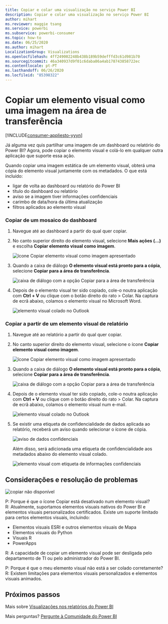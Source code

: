 ```yaml
---
title: Copiar e colar uma visualização no serviço Power BI
description: Copiar e colar uma visualização no serviço Power BI
author: mihart
ms.reviewer: maggie tsang
ms.service: powerbi
ms.subservice: powerbi-consumer
ms.topic: how-to
ms.date: 06/25/2020
ms.author: mihart
LocalizationGroup: Visualizations
ms.openlocfilehash: 4ff249002248b438b189b59defffd3c61d981b70
ms.sourcegitcommit: 46a340937d9f01c6daba86a4ab178743858722ec
ms.contentlocale: pt-PT
ms.lasthandoff: 06/26/2020
ms.locfileid: "85398322"
---
```

# <a name="copy-a-visual-as-an-image-to-your-clipboard"></a>Copiar um elemento visual como uma imagem na área de transferência

[!INCLUDE[consumer-appliesto-yyyn](../includes/consumer-appliesto-yyyn.md)]

Já alguma vez quis partilhar uma imagem de um dashboard ou relatório do Power BI? Agora, pode copiar o elemento visual e colá-lo em qualquer outra aplicação que suporte essa ação. 

Quando copiar uma imagem estática de um elemento visual, obterá uma cópia do elemento visual juntamente com os metadados. O que está incluído:
* ligar de volta ao dashboard ou relatório do Power BI
* título do dashboard ou relatório
* aviso se a imagem tiver informações confidenciais
* carimbo de data/hora da última atualização
* filtros aplicados ao elemento visual

### <a name="copy-from-a-dashboard-tile"></a>Copiar de um mosaico do dashboard

1. Navegue até ao dashboard a partir do qual quer copiar.

2. No canto superior direito do elemento visual, selecione **Mais ações (...)** e escolha **Copiar elemento visual como imagem**. 

    ![ícone Copiar elemento visual como imagem apresentado](media/end-user-copy-paste/power-bi-copy-dashboard.png)

3. Quando a caixa de diálogo **O elemento visual está pronto para a cópia**, selecione **Copiar para a área de transferência**.

    ![caixa de diálogo com a opção Copiar para a área de transferência](media//end-user-copy-paste/power-bi-copied.png)

4. Depois de o elemento visual ter sido copiado, cole-o noutra aplicação com **Ctrl + V** ou clique com o botão direito do rato > Colar. Na captura de ecrã abaixo, colamos o elemento visual no Microsoft Word. 

    ![elemento visual colado no Outlook](media//end-user-copy-paste/power-bi-paste-word.png)

### <a name="copy-from-a-report-visual"></a>Copiar a partir de um elemento visual de relatório 

1. Navegue até ao relatório a partir do qual quer copiar.

2. No canto superior direito do elemento visual, selecione o ícone **Copiar elemento visual como imagem**. 

    ![ícone Copiar elemento visual como imagem apresentado](media/end-user-copy-paste/power-bi-copy-icon.png)

3. Quando a caixa de diálogo **O elemento visual está pronto para a cópia**, selecione **Copiar para a área de transferência**.

    ![caixa de diálogo com a opção Copiar para a área de transferência](media//end-user-copy-paste/power-bi-copied.png)


4. Depois de o elemento visual ter sido copiado, cole-o noutra aplicação com **Ctrl + V** ou clique com o botão direito do rato > Colar. Na captura de ecrã abaixo, colamos o elemento visual num e-mail.

    ![elemento visual colado no Outlook](media//end-user-copy-paste/power-bi-copy-email.png)

5. Se existir uma etiqueta de confidencialidade de dados aplicada ao relatório, receberá um aviso quando selecionar o ícone de cópia.  

    ![aviso de dados confidenciais](media//end-user-copy-paste/power-bi-sensitive.png)

    Além disso, será adicionada uma etiqueta de confidencialidade aos metadados abaixo do elemento visual colado. 

    ![elemento visual com etiqueta de informações confidenciais](media//end-user-copy-paste/power-bi-confidential.png)



## <a name="considerations-and-troubleshooting"></a>Considerações e resolução de problemas

   ![copiar não disponível](media//end-user-copy-paste/power-bi-copy-grey.png)


P: Porque é que o ícone Copiar está desativado num elemento visual?    
R: Atualmente, suportamos elementos visuais nativos do Power BI e elementos visuais personalizados certificados. Existe um suporte limitado para certos elementos visuais, incluindo: 
- Elementos visuais ESRI e outros elementos visuais de Mapa 
- Elementos visuais do Python 
- Visuais R 
- PowerApps    

R: A capacidade de copiar um elemento visual pode ser desligada pelo departamento de TI ou pelo administrador do Power BI.


P: Porque é que o meu elemento visual não está a ser colado corretamente?    
R: Existem limitações para elementos visuais personalizados e elementos visuais animados. 



## <a name="next-steps"></a>Próximos passos
Mais sobre [Visualizações nos relatórios do Power BI](end-user-visual-type.md)

Mais perguntas? [Pergunte à Comunidade do Power BI](https://community.powerbi.com/)

